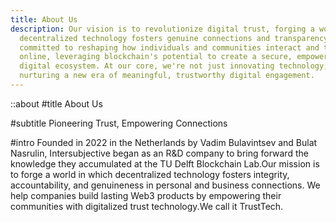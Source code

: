 ```yaml
---
title: About Us
description: Our vision is to revolutionize digital trust, forging a world where
  decentralized technology fosters genuine connections and transparency. We are
  committed to reshaping how individuals and communities interact and thrive
  online, leveraging blockchain's potential to create a secure, empowering
  digital ecosystem. At our core, we're not just innovating technology; we're
  nurturing a new era of meaningful, trustworthy digital engagement.
---
```


::about
#title
About Us

#subtitle
Pioneering Trust, Empowering Connections

#intro
Founded in 2022 in the Netherlands by Vadim Bulavintsev and Bulat Nasrulin, Intersubjective began as an R\&D company to bring forward the knowledge they accumulated at the TU Delft Blockchain Lab.Our mission is to forge a world in which decentralized technology fosters integrity, accountability, and genuineness in personal and business connections. We help companies build lasting Web3 products by empowering their communities with digitalized trust technology.We call it TrustTech.


